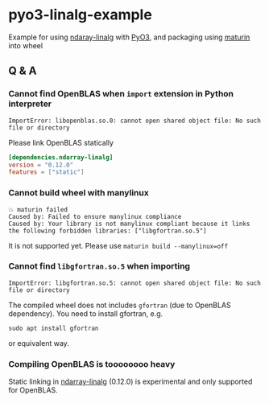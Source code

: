 # pyo3-linalg-example

Example for using [ndaray-linalg][linalg] with [PyO3][], and packaging using [maturin][] into wheel

[linalg]: https://github.com/rust-ndarray/ndarray-linalg
[PyO3]: https://github.com/PyO3/pyo3
[maturin]: https://github.com/PyO3/maturin

Q & A
-------

### Cannot find OpenBLAS when `import` extension in Python interpreter

```
ImportError: libopenblas.so.0: cannot open shared object file: No such file or directory
```
Please link OpenBLAS statically

```toml
[dependencies.ndarray-linalg]
version = "0.12.0"
features = ["static"]
```

### Cannot build wheel with manylinux

```
💥 maturin failed
Caused by: Failed to ensure manylinux compliance
Caused by: Your library is not manylinux compliant because it links the following forbidden libraries: ["libgfortran.so.5"]
```

It is not supported yet. Please use `maturin build --manylinux=off`

### Cannot find `libgfortran.so.5` when importing

```
ImportError: libgfortran.so.5: cannot open shared object file: No such file or directory
```
The compiled wheel does not includes `gfortran` (due to OpenBLAS dependency).
You need to install gfortran, e.g.
```
sudo apt install gfortran
```
or equivalent way.

### Compiling OpenBLAS is toooooooo heavy

Static linking in [ndarray-linalg][linalg] (0.12.0) is experimental and only supported for OpenBLAS.
